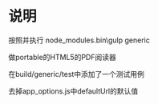# 说明

按照并执行
node_modules\.bin\gulp generic

做portable的HTML5的PDF阅读器

在build/generic/test中添加了一个测试用例

去掉app_options.js中defaultUrl的默认值